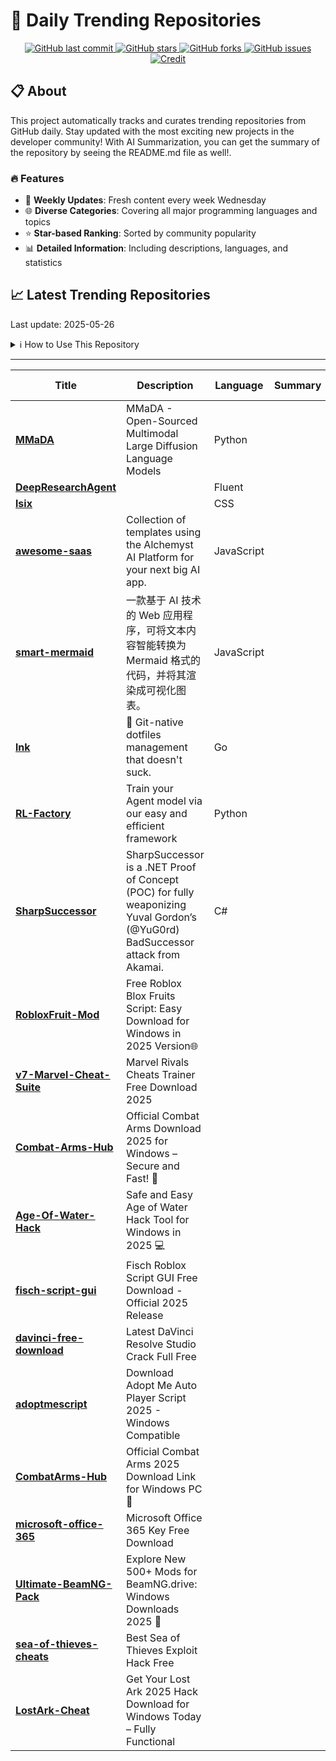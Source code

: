 # 🌟 Daily Trending Repositories

<div align="center">
<a href="https://github.com/marc-ko/daily-trending-repo/commits/main">
    <img src="https://img.shields.io/github/last-commit/marc-ko/daily-trending-repo" alt="GitHub last commit" />
</a>

<a href="https://github.com/marc-ko/daily-trending-repo/stargazers">
    <img src="https://img.shields.io/github/stars/marc-ko/daily-trending-repo" alt="GitHub stars" />
</a>
<a href="https://github.com/marc-ko/daily-trending-repo/network/members">
    <img src="https://img.shields.io/github/forks/marc-ko/daily-trending-repo" alt="GitHub forks" />
</a>
<a href="https://github.com/marc-ko/daily-trending-repo/issues">
    <img src="https://img.shields.io/github/issues/marc-ko/daily-trending-repo" alt="GitHub issues" />
</a>
<a alt="credit" href="https://github.com/zezhishao/DailyArXiv">
 <img src="https://img.shields.io/badge/credit%20-%20Idea%20From%20This%20Repo-blue" alt="Credit">
</a>
</div>

## 📋 About

This project automatically tracks and curates trending repositories from GitHub daily. Stay updated with the most exciting new projects in the developer community! With AI Summarization, you can get the summary of the repository by seeing the README.md file as well!.

### 🔥 Features

- 🔄 **Weekly Updates**: Fresh content every week Wednesday
- 🌐 **Diverse Categories**: Covering all major programming languages and topics
- ⭐ **Star-based Ranking**: Sorted by community popularity
- 📊 **Detailed Information**: Including descriptions, languages, and statistics

## 📈 Latest Trending Repositories

Last update: 2025-05-26

<details>
<summary>ℹ️ How to Use This Repository</summary>

1. **Star & Watch**: Click the 'Star' and 'Watch' buttons to receive weekly email notifications
2. **Browse**: Explore trending repositories organized by popularity
3. **Contribute**: Feel free to open issues or suggest improvements

</details>

---

| **Title** | **Description** | **Language** | **Summary** | **Tags** | **Stars Count** |
| --- | --- | --- | --- | --- | --- |
| **[MMaDA](https://github.com/Gen-Verse/MMaDA)** | MMaDA - Open-Sourced Multimodal Large Diffusion Language Models | Python |  | <details><summary>diffu...</summary><p>diffusion-models, llm-reasoning, unified-multimodal-understanding-and-generation</p></details> | 642 |
| **[DeepResearchAgent](https://github.com/SkyworkAI/DeepResearchAgent)** |  | Fluent |  |  | 498 |
| **[lsix](https://github.com/saxpjexck/lsix)** |  | CSS |  |  | 400 |
| **[awesome-saas](https://github.com/Alchemyst-ai/awesome-saas)** | Collection of templates using the Alchemyst AI Platform for your next big AI app. | JavaScript |  | <details><summary>agent...</summary><p>agentic-ai, ai-agent, ai-saas, alchemyst-ai</p></details> | 222 |
| **[smart-mermaid](https://github.com/liujuntao123/smart-mermaid)** | 一款基于 AI 技术的 Web 应用程序，可将文本内容智能转换为 Mermaid 格式的代码，并将其渲染成可视化图表。 | JavaScript |  |  | 203 |
| **[lnk](https://github.com/yarlson/lnk)** | 🔗 Git-native dotfiles management that doesn't suck. | Go |  | <details><summary>confi...</summary><p>configuration-management, devtools, dotfiles, dotfiles-manager</p></details> | 200 |
| **[RL-Factory](https://github.com/Simple-Efficient/RL-Factory)** | Train your Agent model via our easy and efficient framework | Python |  |  | 188 |
| **[SharpSuccessor](https://github.com/logangoins/SharpSuccessor)** | SharpSuccessor is a .NET Proof of Concept (POC) for fully weaponizing Yuval Gordon’s (@YuG0rd) BadSuccessor attack from Akamai. | C# |  |  | 173 |
| **[RobloxFruit-Mod](https://github.com/mrdok918/RobloxFruit-Mod)** | Free Roblox Blox Fruits Script: Easy Download for Windows in 2025 Version🌐 |  |  |  | 161 |
| **[v7-Marvel-Cheat-Suite](https://github.com/crystalgoose-2000/v7-Marvel-Cheat-Suite)** | Marvel Rivals Cheats Trainer Free Download 2025 |  |  |  | 161 |
| **[Combat-Arms-Hub](https://github.com/ijseven-loedeil/Combat-Arms-Hub)** | Official Combat Arms Download 2025 for Windows – Secure and Fast! 🚀 |  |  |  | 161 |
| **[Age-Of-Water-Hack](https://github.com/makaroon2000kw/Age-Of-Water-Hack)** | Safe and Easy Age of Water Hack Tool for Windows in 2025 💻 |  |  |  | 161 |
| **[fisch-script-gui](https://github.com/malanrad-magic/fisch-script-gui)** | Fisch Roblox Script GUI Free Download - Official 2025 Release |  |  |  | 161 |
| **[davinci-free-download](https://github.com/manimal-100fi/davinci-free-download)** | Latest DaVinci Resolve Studio Crack Full Free |  |  |  | 161 |
| **[adoptmescript](https://github.com/stackerman908/adoptmescript)** | Download Adopt Me Auto Player Script 2025 - Windows Compatible |  |  |  | 161 |
| **[CombatArms-Hub](https://github.com/south-gunfighter/CombatArms-Hub)** | Official Combat Arms 2025 Download Link for Windows PC🚀 |  |  |  | 161 |
| **[microsoft-office-365](https://github.com/bingo2000uq/microsoft-office-365)** | Microsoft Office 365 Key Free Download |  |  |  | 161 |
| **[Ultimate-BeamNG-Pack](https://github.com/bessone198/Ultimate-BeamNG-Pack)** | Explore New 500+ Mods for BeamNG.drive: Windows Downloads 2025 🌟 |  |  |  | 161 |
| **[sea-of-thieves-cheats](https://github.com/eding-100/sea-of-thieves-cheats)** | Best Sea of Thieves Exploit Hack Free |  |  |  | 161 |
| **[LostArk-Cheat](https://github.com/masterawp966/LostArk-Cheat)** | Get Your Lost Ark 2025 Hack Download for Windows Today – Fully Functional |  |  |  | 161 |

